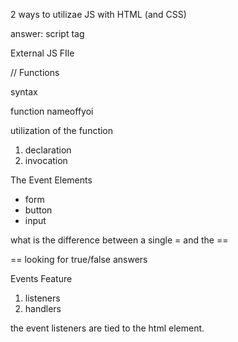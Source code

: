 2 ways to utilizae JS with HTML (and CSS)

answer: script tag


External JS FIle

// Functions

syntax

function nameoffyoi

utilization of the function

1. declaration
2. invocation

The Event Elements

- form
- button
- input

what is the difference between a single = and the ==

== looking for true/false answers 

Events Feature

1. listeners
2. handlers

the event listeners are tied to the html element.


